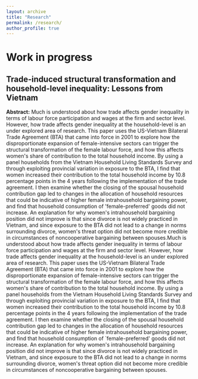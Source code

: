 ```yaml
---
layout: archive
title: "Research"
permalink: /research/
author_profile: true
---
```


# Work in progress 

## Trade-induced structural transformation and household-level inequality: Lessons from Vietnam

**Abstract:** Much is understood about how trade affects gender inequality in terms of labour force participation and wages at the firm and sector level. However, how trade affects gender inequality at the household-level is an under explored area of research. This paper uses the US-Vietnam Bilateral Trade Agreement (BTA) that came into force in 2001 to explore how the disproportionate expansion of female-intensive sectors can trigger the structural transformation of the female labour force, and how this affects women's share of contribution to the total household income. By using a panel households from the Vietnam Household Living Standards Survey and through exploiting provincial variation in exposure to the BTA, I find that women increased their contribution to the total household income by 10.8 percentage points in the 4 years following the implementation of the trade agreement. I then examine whether the closing of the spousal household contribution gap led to changes in the allocation of household resources that could be indicative of higher female intrahousehold bargaining power, and find that household consumption of 'female-preferred' goods did not increase. An explanation for why women's intrahousehold bargaining position did not improve is that since divorce is not widely practiced in Vietnam, and since exposure to the BTA did not lead to a change in norms surrounding divorce, women's threat option did not become more credible in circumstances of noncooperative bargaining between spouses.Much is understood about how trade affects gender inequality in terms of labour force participation and wages at the firm and sector level. However, how trade affects gender inequality at the household-level is an under explored area of research. This paper uses the US-Vietnam Bilateral Trade Agreement (BTA) that came into force in 2001 to explore how the disproportionate expansion of female-intensive sectors can trigger the structural transformation of the female labour force, and how this affects women's share of contribution to the total household income. By using a panel households from the Vietnam Household Living Standards Survey and through exploiting provincial variation in exposure to the BTA, I find that women increased their contribution to the total household income by 10.8 percentage points in the 4 years following the implementation of the trade agreement. I then examine whether the closing of the spousal household contribution gap led to changes in the allocation of household resources that could be indicative of higher female intrahousehold bargaining power, and find that household consumption of `female-preferred' goods did not increase. An explanation for why women's intrahousehold bargaining position did not improve is that since divorce is not widely practiced in Vietnam, and since exposure to the BTA did not lead to a change in norms surrounding divorce, women's threat option did not become more credible in circumstances of noncooperative bargaining between spouses.
